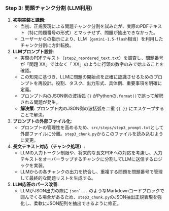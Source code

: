 ### Step 3: 問題チャンク分割 (LLM利用)

1.  **初期実装と課題**:
    *   当初、正規表現による問題チャンク分割を試みたが、実際のPDFテキスト（特に問題番号の形式）とマッチせず、問題が抽出できなかった。
    *   ユーザーからの指示により、LLM（`gemini-1.5-flash`相当）を利用したチャンク分割に方針転換。
2.  **LLMプロンプト設計**:
    *   実際のPDFテキスト（`step2_reordered_text.txt`）を調査し、問題番号が「問題 XX」ではなく「 XX」のように行頭の数字のみで始まることを確認。
    *   この知見に基づき、LLMに問題の開始点を正確に認識させるためのプロンプトを再設計。役割、タスク、出力形式、具体例、重要事項を明確に定義。
    *   プロンプト内のJSON例の波括弧 `{}` がPythonの`.format()`で誤って解釈される問題が発生。
    *   **解決策**: プロンプト内のJSON例の波括弧を二重 `{{ }}` にエスケープすることで解決。
3.  **プロンプトの外部ファイル化**:
    *   プロンプトの管理性を高めるため、`src/steps/step3_prompt.txt`として外部ファイルに分離。`step3_chunk.py`からこのファイルを読み込むように変更。
4.  **長文テキスト対応（チャンク処理）**:
    *   LLMの入力トークン制限や、将来的な長文PDFへの対応を考慮し、入力テキストをオーバーラップするチャンクに分割してLLMに送信するロジックを実装。
    *   LLMからの各チャンクの出力を統合し、重複する問題を問題番号で管理して最終的な問題リストを生成する。
5.  **LLM応答のパース改善**:
    *   LLMがJSON出力の際に ````json`...```` のようなMarkdownコードブロックで囲んでくる場合があるため、`step3_chunk.py`のJSON抽出正規表現を強化し、柔軟にJSON配列を抽出できるように修正。